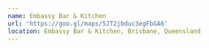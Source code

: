 ```yaml
---
name: Embassy Bar & Kitchen
url: 'https://goo.gl/maps/5JT2jbduc3egFbGA6'
location: Embassy Bar & Kitchen, Brisbane, Queensland
---
```


 